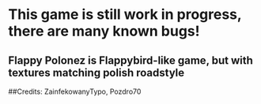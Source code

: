 # This game is still work in progress, there are many known bugs!
## Flappy Polonez is Flappybird-like game, but with textures matching polish roadstyle

##Credits:
ZainfekowanyTypo,
Pozdro70
